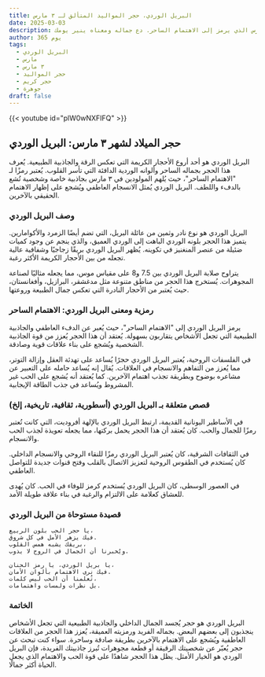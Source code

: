 ```yaml
---
title: البريل الوردي، حجر المواليد المتألق لـ ٣ مارس
date: 2025-03-03
description: اشعر بأهمية البريل الوردي، حجر المواليد لـ ٣ مارس الذي يرمز إلى الاهتمام الساحر. دع جماله ومعناه ينير يومك.
author: 365 يوم
tags:
  - البريل الوردي
  - مارس
  - ٣ مارس
  - حجر المواليد
  - حجر كريم
  - جوهرة
draft: false
---
```


{{< youtube id="plW0wNXFIFQ" >}}

## حجر الميلاد لشهر ٣ مارس: البريل الوردي

البريل الوردي هو أحد أروع الأحجار الكريمة التي تعكس الرقة والجاذبية الطبيعية. يُعرف هذا الحجر بجماله الساحر وألوانه الوردية الدافئة التي تأسر القلوب. يُعتبر رمزًا لـ "الاهتمام الساحر"، حيث يُلهم المولودين في ٣ مارس بجاذبية خاصة وشخصية تُشع بالدفء واللطف. البريل الوردي يُمثل الانسجام العاطفي ويُشجع على إظهار الاهتمام الحقيقي بالآخرين.

### وصف البريل الوردي

البريل الوردي هو نوع نادر وثمين من عائلة البريل، التي تضم أيضًا الزمرد والأكوامارين. يتميز هذا الحجر بلونه الوردي الباهت إلى الوردي العميق، والذي ينجم عن وجود كميات ضئيلة من عنصر المنغنيز في تكوينه. يُظهر البريل الوردي بريقًا زجاجيًا وشفافية عالية تجعله من بين الأحجار الكريمة الأكثر رغبة.

يتراوح صلابة البريل الوردي بين 7.5 و8 على مقياس موس، مما يجعله مثاليًا لصناعة المجوهرات. يُستخرج هذا الحجر من مناطق متنوعة مثل مدغشقر، البرازيل، وأفغانستان، حيث يُعتبر من الأحجار النادرة التي تعكس جمال الطبيعة وروعتها.

### رمزية ومعنى البريل الوردي: الاهتمام الساحر

يرمز البريل الوردي إلى "الاهتمام الساحر"، حيث يُعبر عن الدفء العاطفي والجاذبية الطبيعية التي تجعل الأشخاص يتقاربون بسهولة. يُعتقد أن هذا الحجر يُعزز من قوة الجاذبية الشخصية ويُشجع على بناء علاقات قوية وصادقة.

في الفلسفات الروحية، يُعتبر البريل الوردي حجرًا يُساعد على تهدئة العقل وإزالة التوتر، مما يُعزز من التفاهم والانسجام في العلاقات. يُقال إنه يُساعد حامله على التعبير عن مشاعره بوضوح وبطريقة تجذب اهتمام الآخرين. كما يُعتقد أنه يُشجع على الحب غير المشروط ويُساعد في جذب الطاقة الإيجابية.

### قصص متعلقة بـ البريل الوردي (أسطورية، ثقافية، تاريخية، إلخ)

في الأساطير اليونانية القديمة، ارتبط البريل الوردي بالإلهة أفروديت، التي كانت تُعتبر رمزًا للجمال والحب. كان يُعتقد أن هذا الحجر يحمل بركتها، مما يجعله تعويذة لجذب الحب والانسجام.

في الثقافات الشرقية، كان يُعتبر البريل الوردي رمزًا للنقاء الروحي والانسجام الداخلي. كان يُستخدم في الطقوس الروحية لتعزيز الاتصال بالقلب وفتح قنوات جديدة للتواصل العاطفي.

في العصور الوسطى، كان البريل الوردي يُستخدم كرمز للوفاء في الحب. كان يُهدى للعشاق كعلامة على الالتزام والرغبة في بناء علاقة طويلة الأمد.

### قصيدة مستوحاة من البريل الوردي

```
يا حجر الحب بلون الربيع،
فيك يزهر الأمل في كل شروق.
بريقك يشبه همس القلوب،
ويُخبرنا أن الجمال في الروح لا يذوب.

يا بريل الوردي، يا رمز الحنان،
فيك نرى الاهتمام بألوان الأمان.
تُعلمنا أن الحب ليس كلمات،
بل نظرات ولمسات واهتمامات.
```

### الخاتمة

البريل الوردي هو حجر يُجسد الجمال الداخلي والجاذبية الطبيعية التي تجعل الأشخاص ينجذبون إلى بعضهم البعض. بجماله الفريد ورمزيته العميقة، يُعزز هذا الحجر من العلاقات العاطفية ويُشجع على الاهتمام بالآخرين بطريقة صادقة وساحرة. سواء كنت تبحث عن حجر يُعبّر عن شخصيتك الرقيقة أو قطعة مجوهرات تُبرز جاذبيتك الفريدة، فإن البريل الوردي هو الخيار الأمثل. يظل هذا الحجر شاهدًا على قوة الحب والاهتمام الذي يجعل الحياة أكثر جمالًا.